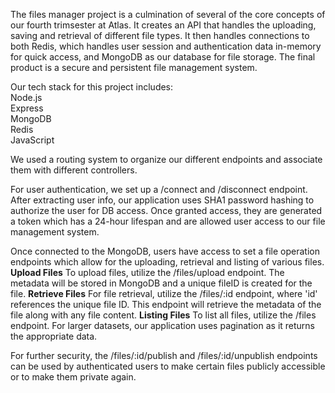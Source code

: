 The files manager project is a culmination of several of the core concepts of our fourth trimsester at Atlas. It creates an API that handles the uploading, saving and retrieval of different file types. It then handles connections to both Redis, which handles user session and authentication data in-memory for quick access, and MongoDB as our database for file storage. The final product is a secure and persistent file management system.

Our tech stack for this project includes:  
Node.js  
Express  
MongoDB  
Redis  
JavaScript  

We used a routing system to organize our different endpoints and associate them with different controllers.

For user authentication, we set up a /connect and /disconnect endpoint. After extracting user info, our application uses SHA1 password hashing to authorize the user for DB access. Once granted access, they are generated a token which has a 24-hour lifespan and are allowed user access to our file management system.

Once connected to the MongoDB, users have access to set a file operation endpoints which allow for the uploading, retrieval and listing of various files.
**Upload Files**
To upload files, utilize the /files/upload endpoint. The metadata will be stored in MongoDB and a unique fileID is created for the file.
**Retrieve Files**
For file retrieval, utilize the /files/:id endpoint, where 'id' references the unique file ID. This endpoint will retrieve the metadata of the file along with any file content.
**Listing Files**
To list all files, utilize the /files endpoint. For larger datasets, our application uses pagination as it returns the appropriate data.

For further security, the /files/:id/publish and /files/:id/unpublish endpoints can be used by authenticated users to make certain files publicly accessible or to make them private again. 
